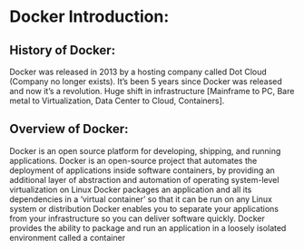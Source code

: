 Docker Introduction:
=====================

History of Docker:
------------------

Docker was released in 2013 by a hosting company called Dot Cloud (Company no longer exists).
It’s been 5 years since Docker was released and now it’s a revolution.
Huge shift in infrastructure [Mainframe to PC, Bare metal to Virtualization, Data Center to Cloud, Containers].

Overview of Docker:
-------------------

Docker is an open source platform for developing, shipping, and running applications.
Docker is an open-source project that automates the deployment of applications inside software containers, by providing an additional layer of abstraction and automation of operating system-level virtualization on Linux
Docker packages an application and all its dependencies in a ‘virtual container’ so that it can be run on any Linux system or distribution
Docker enables you to separate your applications from your infrastructure so you can deliver software quickly.
Docker provides the ability to package and run an application in a loosely isolated environment called a container
